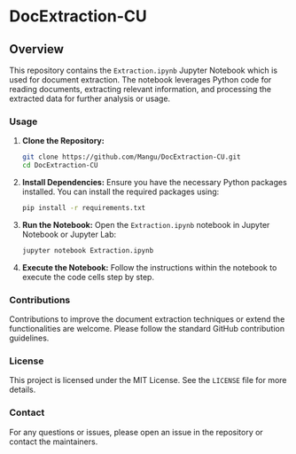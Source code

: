# DocExtraction-CU

## Overview
This repository contains the `Extraction.ipynb` Jupyter Notebook which is used for document extraction. The notebook leverages Python code for reading documents, extracting relevant information, and processing the extracted data for further analysis or usage.

### Usage
1. **Clone the Repository:**
    ```sh
    git clone https://github.com/Mangu/DocExtraction-CU.git
    cd DocExtraction-CU
    ```

2. **Install Dependencies:**
    Ensure you have the necessary Python packages installed. You can install the required packages using:
    ```sh
    pip install -r requirements.txt
    ```

3. **Run the Notebook:**
    Open the `Extraction.ipynb` notebook in Jupyter Notebook or Jupyter Lab:
    ```sh
    jupyter notebook Extraction.ipynb
    ```

4. **Execute the Notebook:**
    Follow the instructions within the notebook to execute the code cells step by step. 

### Contributions
Contributions to improve the document extraction techniques or extend the functionalities are welcome. Please follow the standard GitHub contribution guidelines.

### License
This project is licensed under the MIT License. See the `LICENSE` file for more details.

### Contact
For any questions or issues, please open an issue in the repository or contact the maintainers.
